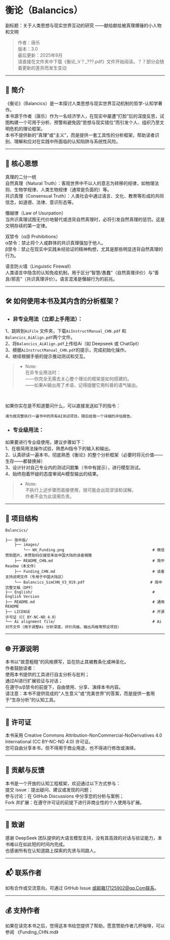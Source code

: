 # 衡论（Balancics）  
副标题：关于人类思想与现实世界互动的研究 ——献给献给被真理爆锤的小人物和文明  
>作者：唐乐  
版本：3.0  
最后更新：2025年9月  
请直接在文件夹中下载《衡论_V？_???.pdf》文件开始阅读。？？部分会随着更新的差异而发生变动

---

## 📖 简介  
《衡论》（Balancics）是一本探讨人类思想与现实世界互动机制的哲学-认知学著作。  
本书源于作者（唐乐）作为一名经济学人，在现实中屡遭“打脸”后的深度反思，试图构建一个可用于分析、预警和避免因“思想与现实错位”而引发个人、组织乃至文明危机的理论框架。  
本书不提供新的“真理”或“主义”，而是提供一套工具性的分析框架，帮助读者识别、理解和应对在实践中所面临的认知陷阱与系统性风险。  

---
  
## 🧠 核心思想  
真理的二分一统  
自然真理（Natural Truth）：客观世界中不以人的意志为转移的规律，如物理法则、生物学规律、人类生物规律（通常是负面的）等。  
共识真理（Consensual Truth）：人类社会中通过语言、文化、教育等形成的共同信念，如道德、法律、意识形态等。  

僭越律（Law of Usurpation）  
当共识真理试图无代价地替代或违背自然真理时，必将引发自然真理的惩罚。这是文明存续的第一定律。  

双禁令（α/β Prohibitions）  
α禁令：禁止将个人或群体的共识真理强加于他人。  
β禁令：禁止在现实中实践未经验证的精神构想，尤其是那些明显违背自然真理的行为。  

语言防火墙（Linguistic Firewall）  
人类语言中隐含的认知免疫机制，用于区分“智慧/愚蠢”（自然真理评价）与“善良/邪恶”（共识真理评价）。语言混淆是僭越行为的前兆。  

---


## 🛠️ 如何使用本书及其内含的分析框架？ 
* ### 非专业用法（立即上手用法）：  
1、跳转到`AiFile` 文件夹，下载`AiInstructManual_CHN.pdf` 和`Balancics_AiAlign.pdf`两个文件。  
2、将`Balancics_AiAlign.pdf`上传给Ai（如 Deepseek 或 ChatGpt）  
3、根据`AiInstructManual_CHN.pdf`的提示，完成初始化操作。  
4、继续根据手册的提示推动测试和交互。
>* Note:  
在非专业用法时：  
——你完全无需去关心整个理论的框架是如何搭建的。  
——如果Ai输出用了术语，记得提醒它用科普的语气输出。  

<br>  

如果你实在是不知道要问什么，可以直接发送如下的指令：

  ```
  请为我完整执行一遍书中的所有AI测试项目，随后给我一个详细的评估报告。
  ```

* ### 专业级用法：  

如果要进行专业级使用，建议步骤如下：  
1、在极简用法操作试验，熟悉Ai指令下的输入和输出。  
2、认真研读一遍本书，彻底熟悉《衡论》的整个分析框架（必要时将元价值——生存——都替换掉）  
3、设计针对自己专业内的测试问题集（书中有提示），进行模型测试。  
4、始终抱着怀疑的态度审阅Ai模型输出的结果。

>* Note:  
> 不执行上述步骤而直接使用，很可能会出现谬误和误解。  
> 作者不会为此误用负责。

---

## 📂 项目结构  
```
Balancics/

├── 简中版/         
    ├── images/
        └── WX_Funding.png                                       # 微信赞助图片，本赞助码仅接受来自中国大陆的读者捐赠
    ├── README_CHN.md                                            # 简中Readme（本文件）
    ├── Funding_CHN.md                                           # 读者支持说明文件（专用于中国大陆区）
    └── Balancics_SimCHN_V3_919.pdf                             # 简中完整文稿（DPF）
├── English/                                                     # English Version 
├── README.md                                                    # 通用README
├── LICENSE                                                      # 开源许可证（CC BY-NC-ND 4.0）
└── Ai alignment file/                                           # Ai 对齐文件（用于调整Ai 分析深度，评价风格，输出风格等预设项目）
```
---

## 🌐 开源说明  
本书以“故意粗糙”的风格撰写，旨在防止其被教条化或神圣化。  
作者鼓励读者：  
使用本书提供的工具进行自主分析与批判；  
通过AI进行扩展验证与对话；  
在遵守α/β禁令的前提下，自由使用、分享、演绎本书内容。  
请注意：本书不提供现成的“人生意义”或“完美世界”的答案，而是提供一套用于“生存分析”的认知工具。  

---

## 📜 许可证  
本书采用 Creative Commons Attribution-NonCommercial-NoDerivatives 4.0 International (CC BY-NC-ND 4.0) 许可证。  
您可自由分享本书，但不得用于商业用途，也不得进行修改或演绎。  

---

## 👥 贡献与反馈  
本书是一个开放的认知工程框架，欢迎通过以下方式参与：  
提交 Issue：提出疑问、建议或发现的问题；  
参与讨论：在 GitHub Discussions 中分享您的分析与案例；  
Fork 并扩展：在遵守许可证的前提下进行非商业性的个人使用与扩展。  

---

## 🙏 致谢  
感谢 DeepSeek 团队提供的大语言模型支持，没有其高效的对话与验证能力，本书难以在如此短的时间内完成。  
也感谢所有在认知道路上探索的先贤与同路人。  

---

## 📬 联系作者  
如有合作或交流意向，可通过 GitHub Issue 或邮箱17125902@qq.Com联系。  

---

## 💰 支持作者  
如果在读完本书之后，觉得这本书给您提供了帮助，愿意赞助作者几杯咖啡，可以参阅 《Funding_CHN.md》  